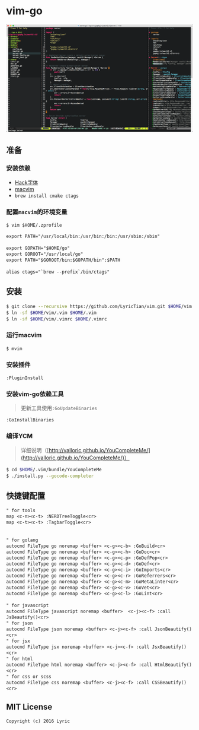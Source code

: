 # vim-go

![screenshot](https://raw.githubusercontent.com/LyricTian/vim/master/screenshots/screenshot.png)

## 准备

### 安装依赖

- [Hack字体](https://github.com/chrissimpkins/Hack)
- [macvim](https://github.com/macvim-dev/macvim)
- `brew install cmake ctags`

### 配置`macvim`的环境变量

```
$ vim $HOME/.zprofile
```

```
export PATH="/usr/local/bin:/usr/bin:/bin:/usr/sbin:/sbin"

export GOPATH="$HOME/go"
export GOROOT="/usr/local/go"
export PATH="$GOROOT/bin:$GOPATH/bin":$PATH

alias ctags="`brew --prefix`/bin/ctags"
```

## 安装

``` bash
$ git clone --recursive https://github.com/LyricTian/vim.git $HOME/vim
$ ln -sf $HOME/vim/.vim $HOME/.vim
$ ln -sf $HOME/vim/.vimrc $HOME/.vimrc
```

### 运行macvim

```
$ mvim
```

### 安装插件

```
:PluginInstall
```

### 安装vim-go依赖工具
> 更新工具使用`:GoUpdateBinaries`

```
:GoInstallBinaries
```

### 编译YCM
> 详细说明（[http://valloric.github.io/YouCompleteMe/](http://valloric.github.io/YouCompleteMe/)）

``` bash
$ cd $HOME/.vim/bundle/YouCompleteMe
$ ./install.py --gocode-completer
```

## 快捷键配置

```
" for tools
map <c-n><c-t> :NERDTreeToggle<cr>
map <c-t><c-t> :TagbarToggle<cr>


" for golang
autocmd FileType go noremap <buffer> <c-g><c-b> :GoBuild<cr>
autocmd FileType go noremap <buffer> <c-g><c-h> :GoDoc<cr>
autocmd FileType go noremap <buffer> <c-g><c-p> :GoDefPop<cr>
autocmd FileType go noremap <buffer> <c-g><c-d> :GoDef<cr>
autocmd FileType go noremap <buffer> <c-g><c-i> :GoImports<cr>
autocmd FileType go noremap <buffer> <c-g><c-r> :GoReferrers<cr>
autocmd FileType go noremap <buffer> <c-g><c-m> :GoMetaLinter<cr>
autocmd FileType go noremap <buffer> <c-g><c-v> :GoVet<cr>
autocmd FileType go noremap <buffer> <c-g><c-l> :GoLint<cr>

" for javascript
autocmd FileType javascript noremap <buffer>  <c-j><c-f> :call JsBeautify()<cr>
" for json
autocmd FileType json noremap <buffer> <c-j><c-f> :call JsonBeautify()<cr>
" for jsx
autocmd FileType jsx noremap <buffer> <c-j><c-f> :call JsxBeautify()<cr>
" for html
autocmd FileType html noremap <buffer> <c-j><c-f> :call HtmlBeautify()<cr>
" for css or scss
autocmd FileType css noremap <buffer> <c-j><c-f> :call CSSBeautify()<cr>

```

## MIT License

```
Copyright (c) 2016 Lyric
```
